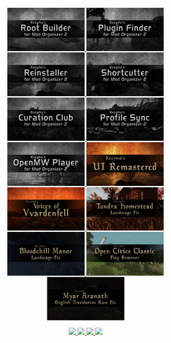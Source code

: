 <p align="center">
  <a href="https://kezyma.github.io/?p=rootbuilder" style="border:none!important;">
    <img src="https://raw.githubusercontent.com/Kezyma/kezyma.github.io/main/img/rootbuilder/thumbnail.jpg" width="175" />
  </a>
  <a href="https://kezyma.github.io/?p=pluginfinder" style="border:none!important;">
    <img src="https://raw.githubusercontent.com/Kezyma/kezyma.github.io/main/img/pluginfinder/thumbnail.jpg" width="175" />
  </a>
  <a href="https://kezyma.github.io/?p=reinstaller">
    <img src="https://raw.githubusercontent.com/Kezyma/kezyma.github.io/main/img/reinstaller/thumbnail.jpg" width="175" />
  </a>
  <a href="https://kezyma.github.io/?p=shortcutter">
    <img src="https://raw.githubusercontent.com/Kezyma/kezyma.github.io/main/img/shortcutter/thumbnail.jpg" width="175" />
  </a>
  <a href="https://kezyma.github.io/?p=curationclub">
    <img src="https://raw.githubusercontent.com/Kezyma/kezyma.github.io/main/img/curationclub/thumbnail.jpg" width="175" />
  </a>
  <a href="https://kezyma.github.io/?p=profilesync">
    <img src="https://raw.githubusercontent.com/Kezyma/kezyma.github.io/main/img/profilesync/thumbnail.jpg" width="175" />
  </a>
  <a href="https://kezyma.github.io/?p=openmwplayer">
    <img src="https://raw.githubusercontent.com/Kezyma/kezyma.github.io/main/img/openmwplayer/thumbnail.jpg" width="175" />
  </a>
  <a href="https://www.nexusmods.com/morrowind/mods/48987">
    <img src="https://raw.githubusercontent.com/Kezyma/kezyma.github.io/main/img/uiremastered/thumbnail.jpg" width="175" />
  </a>
  <a href="https://www.nexusmods.com/morrowind/mods/52279">
    <img src="https://raw.githubusercontent.com/Kezyma/kezyma.github.io/main/img/voicesofvvardenfell/thumbnail.jpg" width="175" />
  </a>
  <a href="https://www.nexusmods.com/skyrimspecialedition/mods/16978">
    <img src="https://raw.githubusercontent.com/Kezyma/kezyma.github.io/main/img/tundrahomestead/thumbnail.jpg" width="175" />
  </a>
  <a href="https://www.nexusmods.com/skyrimspecialedition/mods/60791">
    <img src="https://raw.githubusercontent.com/Kezyma/kezyma.github.io/main/img/bloodchillmanor/thumbnail.jpg" width="175" />
  </a>
  <a href="https://www.nexusmods.com/oblivion/mods/51080">
    <img src="https://raw.githubusercontent.com/Kezyma/kezyma.github.io/main/img/opencities/thumbnail.jpg" width="175" />
  </a>
  <a href="https://www.nexusmods.com/morrowind/mods/49823">
    <img src="https://raw.githubusercontent.com/Kezyma/kezyma.github.io/main/img/myararanath/thumbnail.jpg" width="175" />
  </a>
</p>

<p align="center">
  <a href="https://kezyma.github.io/">
    <img src="https://kezyma.github.io/ico/favicon-32x32.png" />
  </a>
  <a href="https://www.nexusmods.com/users/20136784">
    <img src="https://kezyma.github.io/img/svg/nexus-svg.svg" />
  </a>
  <a href="https://www.patreon.com/KezymaOnline">
    <img src="https://kezyma.github.io/img/svg/patreon-svg.svg" />
  </a>
  <a href="https://www.paypal.com/paypalme/Kezyma">
    <img src="https://kezyma.github.io/img/svg/paypal-svg.svg" />
  </a>
</p>
